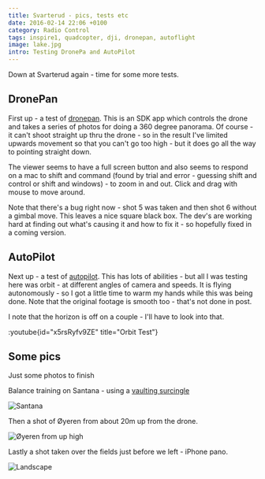 ```yaml
---
title: Svarterud - pics, tests etc
date: 2016-02-14 22:06 +0100
category: Radio Control
tags: inspire1, quadcopter, dji, dronepan, autoflight
image: lake.jpg
intro: Testing DronePa and AutoPilot
---
```


Down at Svarterud again - time for some more tests.

## DronePan

First up - a test of [dronepan](http://www.dronepan.com/). This is an SDK app which controls the drone and takes a series of photos for doing a 360 degree panorama. Of course - it can't shoot straight up thru the drone - so in the result I've limited upwards movement so that you can't go too high - but it does go all the way to pointing straight down.

The viewer seems to have a full screen button and also seems to respond on a mac to shift and command (found by trial and error - guessing shift and control or shift and windows) - to zoom in and out. Click and drag with mouse to move around.

Note that there's a bug right now - shot 5 was taken and then shot 6 without a gimbal move. This leaves a nice square black box. The dev's are working hard at finding out what's causing it and how to fix it - so hopefully fixed in a coming version.

## AutoPilot

Next up - a test of [autopilot](http://autoflightlogic.com/autopilot). This has lots of abilities - but all I was testing here was orbit - at different angles of camera and speeds. It is flying autonomously - so I got a little time to warm my hands while this was being done. Note that the original footage is smooth too - that's not done in post.

I note that the horizon is off on a couple - I'll have to look into that.

:youtube{id="x5rsRyfv9ZE" title="Orbit Test"}

## Some pics

Just some photos to finish

Balance training on Santana - using a [vaulting surcingle](https://www.google.nl/search?tbm=isch&q=vaulting+surcingle)

![Santana](/images/posts/2016/02/santana.jpg)

Then a shot of Øyeren from about 20m up from the drone.

![Øyeren from up high](/images/posts/2016/02/lake.jpg)

Lastly a shot taken over the fields just before we left - iPhone pano.

![Landscape](/images/posts/2016/02/landscape.jpg)

